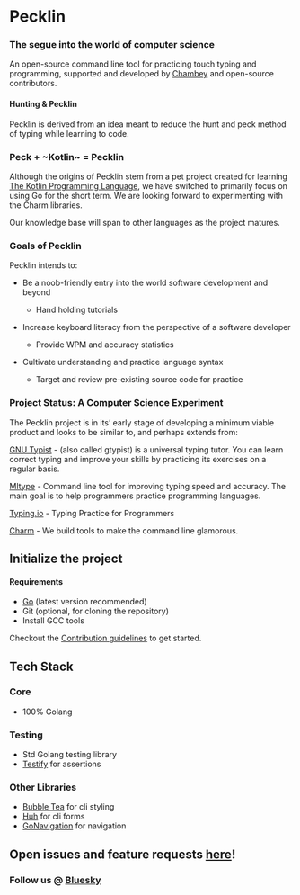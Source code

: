 # Pecklin
### The segue into the world of computer science 

An open-source command line tool for practicing touch typing and programming, supported and developed by [Chambey](https://chambey.org/about/ "The Public Interest Technology Company") and open-source contributors.

#### Hunting & Pecklin
Pecklin is derived from an idea meant to reduce the hunt and peck method of typing while learning to code.


### Peck + ~Kotlin~ = Pecklin

Although the origins of Pecklin stem from a pet project created for learning [The Kotlin Programming Language](https://kotlinlang.org/), we have switched to primarily focus on using Go for the short term. We are looking forward to experimenting with the Charm libraries.

Our knowledge base will span to other languages as the project matures. 

### Goals of Pecklin

Pecklin intends to:

* Be a noob-friendly entry into the world software development and beyond
	- Hand holding tutorials

* Increase keyboard literacy from the perspective of a software developer
	- Provide WPM and accuracy statistics
* Cultivate understanding and practice language syntax
	- Target and review pre-existing source code for practice

### Project Status: A Computer Science Experiment

The Pecklin project is in its’ early stage of developing a minimum viable product and looks to be similar to, and perhaps extends from:

[GNU Typist](https://www.gnu.org/software/gtypist/) - (also called gtypist) is a universal typing tutor. You can learn correct typing and improve your skills by practicing its exercises on a regular basis.

[Mltype](https://mltype.readthedocs.io/en/latest/) - Command line tool for improving typing speed and accuracy. The main goal is to help programmers practice programming languages.

[Typing.io](https://typing.io/) - Typing Practice for Programmers

[Charm](https://charm.sh/) - We build tools to make the command line glamorous.


## Initialize the project
#### Requirements
- [Go](https://golang.org/doc/install) (latest version recommended)
- Git (optional, for cloning the repository)
- Install GCC tools

Checkout the [Contribution guidelines](CONTRIBUTING.md) to get started.

## Tech Stack
### Core
- 100% Golang

### Testing 
- Std Golang testing library 
- [Testify](https://github.com/stretchr/testify) for assertions

### Other Libraries
- [Bubble Tea](https://github.com/charmbracelet/bubbletea) for cli styling
- [Huh](https://github.com/charmbracelet/huh) for cli forms
- [GoNavigation](https://github.com/CharlesMuchogo/GoNavigation) for navigation

## Open issues and feature requests [here](https://github.com/Chambey-Organization/pecklin/issues)!

### Follow us @ [Bluesky](@pecklin.bsky.social)

